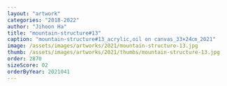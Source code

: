 ```yaml
---
layout: "artwork"
categories: "2018-2022"
author: "Jihoon Ha"
title: "mountain-structure#13"
caption: "mountain-structure#13_acrylic,oil on canvas_33×24㎝_2021"
image: /assets/images/artworks/2021/mountain-structure-13.jpg
thumb: /assets/images/artworks/2021/thumbs/mountain-structure-13.jpg
order: 2870
sizeScore: 02
orderByYear: 2021041
---
```

